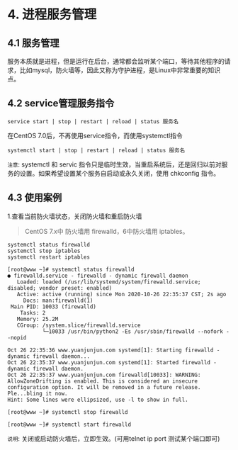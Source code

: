 # 4. 进程服务管理

## 4.1 服务管理

服务本质就是进程，但是运行在后台，通常都会监听某个端口，等待其他程序的请求，比如mysql，防火墙等，因此又称为守护进程，是Linux中非常重要的知识点。


## 4.2 service管理服务指令

```shell script
service start | stop | restart | reload | status 服务名
```

在CentOS 7.0后，不再使用service指令，而使用systemctl指令

```shell script
systemctl start | stop | restart | reload | status 服务名
```

`注意`: systemctl 和 servic 指令只是临时生效，当重启系统后，还是回归以前对服务的设置。如果希望设置某个服务自启动或永久关闭，使用 chkconfig 指令。


## 4.3 使用案例

1.查看当前防火墙状态，关闭防火墙和重启防火墙

> CentOS 7.x中 防火墙用 firewalld，6中防火墙用 iptables。

```shell script
systemctl status firewalld
systemctl stop iptables 
systemctl restart iptables 
```

```shell script
[root@www ~]# systemctl status firewalld
● firewalld.service - firewalld - dynamic firewall daemon
   Loaded: loaded (/usr/lib/systemd/system/firewalld.service; disabled; vendor preset: enabled)
   Active: active (running) since Mon 2020-10-26 22:35:37 CST; 2s ago
     Docs: man:firewalld(1)
 Main PID: 10033 (firewalld)
    Tasks: 2
   Memory: 25.2M
   CGroup: /system.slice/firewalld.service
           └─10033 /usr/bin/python2 -Es /usr/sbin/firewalld --nofork --nopid

Oct 26 22:35:36 www.yuanjunjun.com systemd[1]: Starting firewalld - dynamic firewall daemon...
Oct 26 22:35:37 www.yuanjunjun.com systemd[1]: Started firewalld - dynamic firewall daemon.
Oct 26 22:35:37 www.yuanjunjun.com firewalld[10033]: WARNING: AllowZoneDrifting is enabled. This is considered an insecure configuration option. It will be removed in a future release. Ple...bling it now.
Hint: Some lines were ellipsized, use -l to show in full.

[root@www ~]# systemctl stop firewalld

[root@www ~]# systemctl start firewalld
```


`说明`: 关闭或启动防火墙后，立即生效。(可用telnet ip port 测试某个端口即可)


